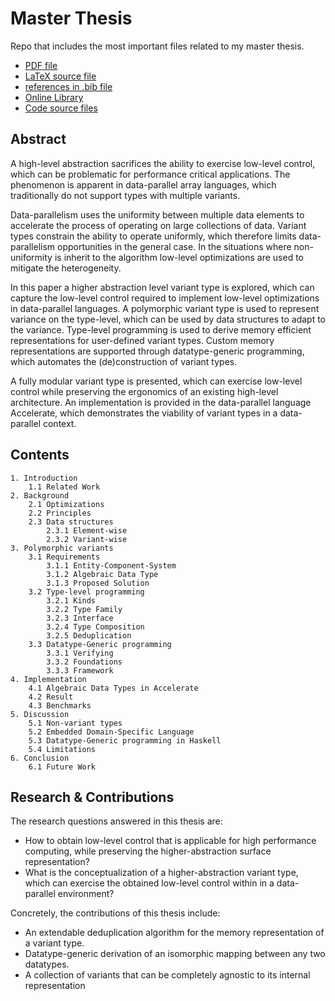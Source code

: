 # Master Thesis

Repo that includes the most important files related to my master thesis.

- [PDF file](Thesis/LuukDeGraafThesis.pdf)
- [LaTeX source file](Thesis/source.tex)
- [references in .bib file](Thesis/refs.bib)
- [Online Library](https://studenttheses.uu.nl/handle/20.500.12932/46079)
- [Code source files](src)

## Abstract

A high-level abstraction sacrifices the ability to exercise low-level control, which can be problematic for performance critical applications. 
The phenomenon is apparent in data-parallel array languages, which traditionally do not support types with multiple variants. 

Data-parallelism uses the uniformity between multiple data elements to accelerate the process of operating on large collections of data. 
Variant types constrain the ability to operate uniformly, which therefore limits data-parallelism opportunities in the general case. 
In the situations where non-uniformity is inherit to the algorithm low-level optimizations are used to mitigate the heterogeneity. 

In this paper a higher abstraction level variant type is explored, which can capture the low-level control required to implement low-level optimizations in data-parallel languages. 
A polymorphic variant type is used to represent variance on the type-level, which can be used by data structures to adapt to the variance. 
Type-level programming is used to derive memory efficient representations for user-defined variant types. 
Custom memory representations are supported through datatype-generic programming, which automates the (de)construction of variant types. 

A fully modular variant type is presented, which can exercise low-level control while preserving the ergonomics of an existing high-level architecture. 
An implementation is provided in the data-parallel language Accelerate, which demonstrates the viability of variant types in a data-parallel context.


## Contents
```
1. Introduction
    1.1 Related Work
2. Background
    2.1 Optimizations
    2.2 Principles
    2.3 Data structures
        2.3.1 Element-wise
        2.3.2 Variant-wise
3. Polymorphic variants
    3.1 Requirements
        3.1.1 Entity-Component-System
        3.1.2 Algebraic Data Type
        3.1.3 Proposed Solution
    3.2 Type-level programming
        3.2.1 Kinds
        3.2.2 Type Family
        3.2.3 Interface
        3.2.4 Type Composition
        3.2.5 Deduplication
    3.3 Datatype-Generic programming
        3.3.1 Verifying
        3.3.2 Foundations
        3.3.3 Framework
4. Implementation
    4.1 Algebraic Data Types in Accelerate
    4.2 Result
    4.3 Benchmarks
5. Discussion
    5.1 Non-variant types
    5.2 Embedded Domain-Specific Language
    5.3 Datatype-Generic programming in Haskell
    5.4 Limitations
6. Conclusion
    6.1 Future Work
```

## Research & Contributions

The research questions answered in this
thesis are:
- How to obtain low-level control that is applicable for high performance computing, while preserving the higher-abstraction surface representation?
- What is the conceptualization of a higher-abstraction variant type, which can exercise the obtained low-level control within in a data-parallel environment?

Concretely, the contributions of this thesis include:
- An extendable deduplication algorithm for the memory representation of a variant type.
- Datatype-generic derivation of an isomorphic mapping between any two datatypes.
- A collection of variants that can be completely agnostic to its internal representation
